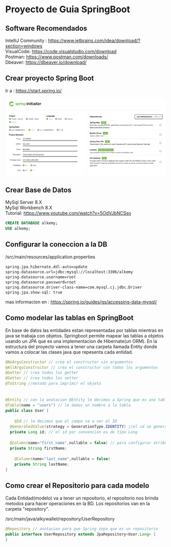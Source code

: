 # Proyecto de Guia SpringBoot

## Software Recomendados

IntelliJ Community : https://www.jetbrains.com/idea/download/?section=windows \
VisualCode: https://code.visualstudio.com/download \
Postman: https://www.postman.com/downloads/ \
Dbeaver: https://dbeaver.io/download/ 

## Crear proyecto Spring Boot
Ir a : https://start.spring.io/

![](./imagenes/springboot%20Inicializador.bmp)

## Crear Base de Datos
MySql Server 8.X \
MySql Workbench 8.X \
Tutorial: https://www.youtube.com/watch?v=5OdVJbNCSso
```sql
CREATE DATABASE alkemy;
USE alkemy;
```
## Configurar la coneccion a la DB
/src/main/resources/application.properties
```
spring.jpa.hibernate.ddl-auto=update  
spring.datasource.url=jdbc:mysql://localhost:3306/alkemy  
spring.datasource.username=root  
spring.datasource.password=root  
spring.datasource.driver-class-name=com.mysql.cj.jdbc.Driver  
spring.jpa.show-sql: true
```
mas informacion en : https://spring.io/guides/gs/accessing-data-mysql/

## Como modelar las tablas en SpringBoot
En base de datos las entidades estan representadas por tablas mientras en java se trabaja con objetos. Springboot permite mapear las tablas a objetos usando un JPA que es una implementacion de Hibernate(un ORM).
En la estructura del proyecto vamos a tener una carpeta llamada Entity donde vamos a colocar las clases java que repesenta cada entidad.

```java
@NoArgsConstructor // crea el constructor sin argumentos  
@AllArgsConstructor // crea el constructor con todos los argumentos  
@Getter // crea todos los getter  
@Setter // crea todos los setter  
@ToString //metodo para imprimir el objeto  
  
  
@Entity // con la anotacion @Entity le decimos a Spring que es una tabla en la DB  
@Table(name = "users") // le damos un nombre a la tabla  
public class User {  
  
    @Id // le decimos que el campo va a ser el ID  
  @GeneratedValue(strategy = GenerationType.IDENTITY) //el id se genera automaticamente  
  private Long id; // el id por convencion es de tipo Long  
  
  @Column(name="first_name",nullable = false) // para configurar atributos de la columna como el nombre y si es null  
  private String firstName;  
  
    @Column(name="last_name",nullable = false)  
    private String lastName;  
}
```

## Como crear el Repositorio para cada modelo

Cada Entidad(modelo) va a tener un repositorio, el repositorio nos brinda metodos para hacer operaciones en la BD.
Los repositorios van en la carpeta "repository".

/src/main/java/alkywallet/repository/UserRepository

```java
@Repository // anotacion para que Spring sepa que es un repositorio
public interface UserRepository extends JpaRepository<User,Long> {
}
```
